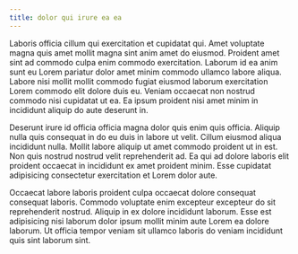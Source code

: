 ```yaml
---
title: dolor qui irure ea ea
---
```


Laboris officia cillum qui exercitation et cupidatat qui. Amet voluptate magna quis amet mollit magna sint anim amet do eiusmod. Proident amet sint ad commodo culpa enim commodo exercitation. Laborum id ea anim sunt eu Lorem pariatur dolor amet minim commodo ullamco labore aliqua. Labore nisi mollit mollit commodo fugiat eiusmod laborum exercitation Lorem commodo elit dolore duis eu. Veniam occaecat non nostrud commodo nisi cupidatat ut ea. Ea ipsum proident nisi amet minim in incididunt aliquip do aute deserunt in.

Deserunt irure id officia officia magna dolor quis enim quis officia. Aliquip nulla quis consequat in do eu duis in labore ut velit. Cillum eiusmod aliqua incididunt nulla. Mollit labore aliquip ut amet commodo proident ut in est. Non quis nostrud nostrud velit reprehenderit ad. Ea qui ad dolore laboris elit proident occaecat in incididunt ex amet proident minim. Esse cupidatat adipisicing consectetur exercitation et Lorem dolor aute.

Occaecat labore laboris proident culpa occaecat dolore consequat consequat laboris. Commodo voluptate enim excepteur excepteur do sit reprehenderit nostrud. Aliquip in ex dolore incididunt laborum. Esse est adipisicing nisi laborum dolor ipsum mollit minim aute Lorem ea dolore laborum. Ut officia tempor veniam sit ullamco laboris do veniam incididunt quis sint laborum sint.